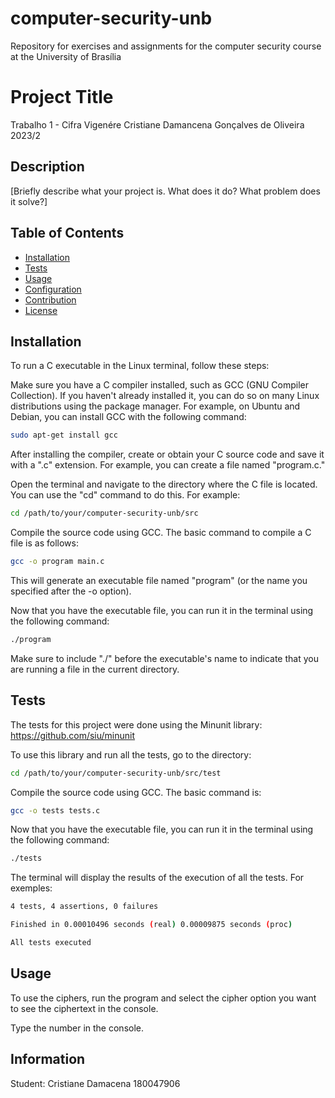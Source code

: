 # computer-security-unb
Repository for exercises and assignments for the computer security course at the University of Brasília

# Project Title

Trabalho 1 - Cifra Vigenére
Cristiane Damancena Gonçalves de Oliveira
2023/2

## Description

[Briefly describe what your project is. What does it do? What problem does it solve?]

## Table of Contents

- [Installation](#installation)
- [Tests](#tests)
- [Usage](#usage)
- [Configuration](#configuration)
- [Contribution](#contribution)
- [License](#license)

## Installation

To run a C executable in the Linux terminal, follow these steps:

Make sure you have a C compiler installed, such as GCC (GNU Compiler Collection). If you haven't already installed it, you can do so on many Linux distributions using the package manager. For example, on Ubuntu and Debian, you can install GCC with the following command:

```bash
sudo apt-get install gcc
```

After installing the compiler, create or obtain your C source code and save it with a ".c" extension. For example, you can create a file named "program.c."

Open the terminal and navigate to the directory where the C file is located. You can use the "cd" command to do this. For example:

```bash
cd /path/to/your/computer-security-unb/src
```

Compile the source code using GCC. The basic command to compile a C file is as follows:

```bash
gcc -o program main.c
```

This will generate an executable file named "program" (or the name you specified after the -o option).

Now that you have the executable file, you can run it in the terminal using the following command:

```bash
./program
```

Make sure to include "./" before the executable's name to indicate that you are running a file in the current directory.

## Tests

The tests for this project were done using the Minunit library: https://github.com/siu/minunit

To use this library and run all the tests, go to the directory:

```bash
cd /path/to/your/computer-security-unb/src/test
```

Compile the source code using GCC. The basic command is:

```bash
gcc -o tests tests.c
```
Now that you have the executable file, you can run it in the terminal using the following command:

```bash
./tests
```
The terminal will display the results of the execution of all the tests. For exemples:

```bash
4 tests, 4 assertions, 0 failures

Finished in 0.00010496 seconds (real) 0.00009875 seconds (proc)

All tests executed
```

## Usage

To use the ciphers, run the program and select the cipher option you want to see the ciphertext in the console.

Type the number in the console. 

## Information

Student: Cristiane Damacena 180047906
